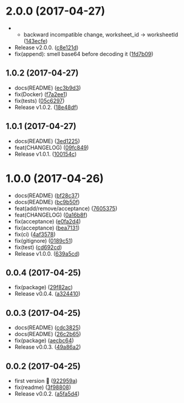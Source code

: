 <a name="2.0.0"></a>
# 2.0.0 (2017-04-27)

* - backward incompatible change, worksheet_id -> worksheetId ([143ecfe](https://github.com/fgribreau/google-spreadsheet-cli/commit/143ecfe))
* Release v2.0.0. ([c8e121d](https://github.com/fgribreau/google-spreadsheet-cli/commit/c8e121d))
* fix(append): smell base64 before decoding it ([1fd7b09](https://github.com/fgribreau/google-spreadsheet-cli/commit/1fd7b09))



<a name="1.0.2"></a>
## 1.0.2 (2017-04-27)

* docs(README) ([ec3b9d3](https://github.com/fgribreau/google-spreadsheet-cli/commit/ec3b9d3))
* fix(Docker) ([f7a2ee1](https://github.com/fgribreau/google-spreadsheet-cli/commit/f7a2ee1))
* fix(tests) ([05c6297](https://github.com/fgribreau/google-spreadsheet-cli/commit/05c6297))
* Release v1.0.2. ([18e48df](https://github.com/fgribreau/google-spreadsheet-cli/commit/18e48df))



<a name="1.0.1"></a>
## 1.0.1 (2017-04-27)

* docs(README) ([3ed1225](https://github.com/fgribreau/google-spreadsheet-cli/commit/3ed1225))
* feat(CHANGELOG) ([09fc849](https://github.com/fgribreau/google-spreadsheet-cli/commit/09fc849))
* Release v1.0.1. ([100154c](https://github.com/fgribreau/google-spreadsheet-cli/commit/100154c))



<a name="1.0.0"></a>
# 1.0.0 (2017-04-26)

* docs(README) ([bf28c37](https://github.com/fgribreau/google-spreadsheet-cli/commit/bf28c37))
* docs(README) ([bc9b50f](https://github.com/fgribreau/google-spreadsheet-cli/commit/bc9b50f))
* feat(add/remove/acceptance) ([7605375](https://github.com/fgribreau/google-spreadsheet-cli/commit/7605375))
* feat(CHANGELOG) ([0a16b8f](https://github.com/fgribreau/google-spreadsheet-cli/commit/0a16b8f))
* fix(acceptance) ([e0fa2d4](https://github.com/fgribreau/google-spreadsheet-cli/commit/e0fa2d4))
* fix(acceptance) ([bea7131](https://github.com/fgribreau/google-spreadsheet-cli/commit/bea7131))
* fix(ci) ([4af3578](https://github.com/fgribreau/google-spreadsheet-cli/commit/4af3578))
* fix(gitignore) ([0189c51](https://github.com/fgribreau/google-spreadsheet-cli/commit/0189c51))
* fix(test) ([cd692cd](https://github.com/fgribreau/google-spreadsheet-cli/commit/cd692cd))
* Release v1.0.0. ([639a5cd](https://github.com/fgribreau/google-spreadsheet-cli/commit/639a5cd))



<a name="0.0.4"></a>
## 0.0.4 (2017-04-25)

* fix(package) ([29f82ac](https://github.com/fgribreau/google-spreadsheet-cli/commit/29f82ac))
* Release v0.0.4. ([a324410](https://github.com/fgribreau/google-spreadsheet-cli/commit/a324410))



<a name="0.0.3"></a>
## 0.0.3 (2017-04-25)

* docs(README) ([cdc3825](https://github.com/fgribreau/google-spreadsheet-cli/commit/cdc3825))
* docs(README) ([26c2b65](https://github.com/fgribreau/google-spreadsheet-cli/commit/26c2b65))
* fix(package) ([aecbc64](https://github.com/fgribreau/google-spreadsheet-cli/commit/aecbc64))
* Release v0.0.3. ([49a86a2](https://github.com/fgribreau/google-spreadsheet-cli/commit/49a86a2))



<a name="0.0.2"></a>
## 0.0.2 (2017-04-25)

* first version 🎩 ([922959a](https://github.com/fgribreau/google-spreadsheet-cli/commit/922959a))
* fix(readme) ([3f98808](https://github.com/fgribreau/google-spreadsheet-cli/commit/3f98808))
* Release v0.0.2. ([a5fa5d4](https://github.com/fgribreau/google-spreadsheet-cli/commit/a5fa5d4))



